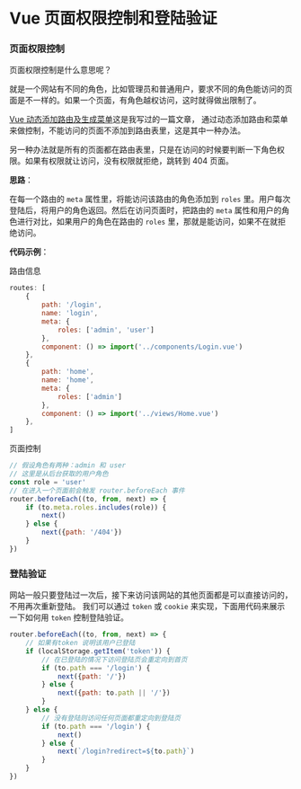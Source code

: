 # Vue 页面权限控制和登陆验证
### 页面权限控制
页面权限控制是什么意思呢？

就是一个网站有不同的角色，比如管理员和普通用户，要求不同的角色能访问的页面是不一样的。如果一个页面，有角色越权访问，这时就得做出限制了。

[Vue 动态添加路由及生成菜单](https://github.com/woai3c/Front-end-articles/blob/master/dynamic-routing.md)这是我写过的一篇文章，
通过动态添加路由和菜单来做控制，不能访问的页面不添加到路由表里，这是其中一种办法。

另一种办法就是所有的页面都在路由表里，只是在访问的时候要判断一下角色权限。如果有权限就让访问，没有权限就拒绝，跳转到 404 页面。

**思路**：

在每一个路由的 `meta` 属性里，将能访问该路由的角色添加到 `roles` 里。用户每次登陆后，将用户的角色返回。然后在访问页面时，把路由的 `meta` 属性和用户的角色进行对比，如果用户的角色在路由的 `roles` 里，那就是能访问，如果不在就拒绝访问。

**代码示例**：

路由信息
```js
routes: [
    {
        path: '/login',
        name: 'login',
        meta: {
            roles: ['admin', 'user']
        },
        component: () => import('../components/Login.vue')
    },
    {
        path: 'home',
        name: 'home',
        meta: {
            roles: ['admin']
        },
        component: () => import('../views/Home.vue')
    },
]
```
页面控制
```js
// 假设角色有两种：admin 和 user
// 这里是从后台获取的用户角色
const role = 'user'
// 在进入一个页面前会触发 router.beforeEach 事件
router.beforeEach((to, from, next) => {
    if (to.meta.roles.includes(role)) {
        next()
    } else {
        next({path: '/404'})
    }
})
```
### 登陆验证
网站一般只要登陆过一次后，接下来访问该网站的其他页面都是可以直接访问的，不用再次重新登陆。
我们可以通过 `token` 或 `cookie` 来实现，下面用代码来展示一下如何用 `token` 控制登陆验证。
```js
router.beforeEach((to, from, next) => {
    // 如果有token 说明该用户已登陆
    if (localStorage.getItem('token')) {
        // 在已登陆的情况下访问登陆页会重定向到首页
        if (to.path === '/login') {
            next({path: '/'})
        } else {
            next({path: to.path || '/'})
        }
    } else {
        // 没有登陆则访问任何页面都重定向到登陆页
        if (to.path === '/login') {
            next()
        } else {
            next(`/login?redirect=${to.path}`)
        }
    }
})
```
